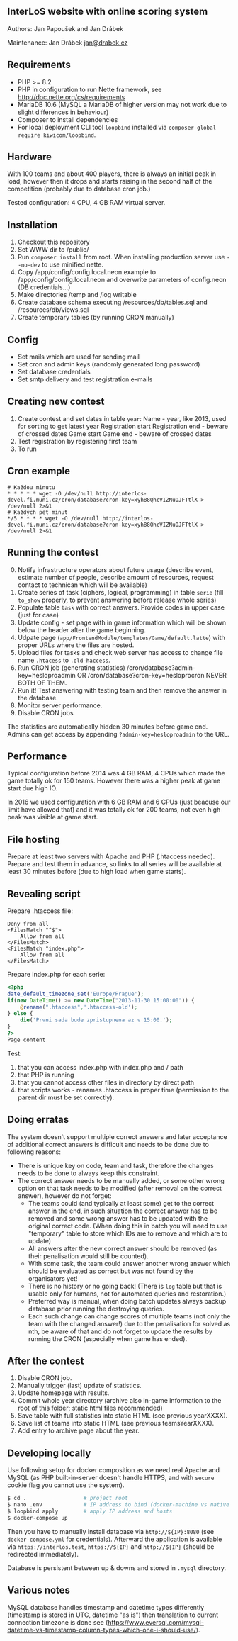 InterLoS website with online scoring system
-------------------------------------------

Authors: Jan Papoušek and Jan Drábek

Maintenance: Jan Drábek <jan@drabek.cz>

Requirements
------------

- PHP >= 8.2
- PHP in configuration to run Nette framework, see http://doc.nette.org/cs/requirements
- MariaDB 10.6 (MySQL a MariaDB of higher version may not work due to slight differences in behaviour)
- Composer to install dependencies
- For local deployment CLI tool `loopbind` installed via `composer global require kiwicom/loopbind`.

Hardware
--------

With 100 teams and about 400 players, there is always an initial peak in load, however then it drops and starts raising in the second half of the
competition (probably due to database cron job.)

Tested configuration: 4 CPU, 4 GB RAM virtual server.

Installation
------------

1. Checkout this repository
2. Set WWW dir to /public/
3. Run `composer install` from root. When installing production server use `--no-dev` to use minified nette.
4. Copy /app/config/config.local.neon.example to /app/config/config.local.neon and overwrite parameters of config.neon (DB credentials...)
5. Make directories /temp and /log writable
6. Create database schema executing /resources/db/tables.sql and /resources/db/views.sql
7. Create temporary tables (by running CRON manually)


Config
------
- Set mails which are used for sending mail
- Set cron and admin keys (randomly generated long password)
- Set database credentials
- Set smtp delivery and test registration e-mails


Creating new contest
--------------------

1. Create contest and set dates in table `year`:
   Name - year, like 2013, used for sorting to get latest year
   Registration start
   Registration end - beware of crossed dates
   Game start
   Game end - beware of crossed dates
2. Test registration by registering first team
3. To run

Cron example
------------

```
# Každou minutu
* * * * * wget -O /dev/null http://interlos-devel.fi.muni.cz/cron/database?cron-key=xyh88QhcVIZNuOJFTtlX > /dev/null 2>&1
# Každých pět minut
*/5 * * * * wget -O /dev/null http://interlos-devel.fi.muni.cz/cron/database?cron-key=xyh88QhcVIZNuOJFTtlX > /dev/null 2>&1
```

Running the contest
-------------------

0. Notify infrastructure operators about future usage (describe event, estimate number of people, describe amount of resources, request contact to technican which will be available)
1. Create series of task (ciphers, logical, programming) in table `serie` (fill `to_show` properly, to prevent answering before release whole series)
2. Populate table `task` with correct answers. Provide codes in upper case (just for case)
3. Update config - set page with in game information which will be shown below the header after the game beginning.
4. Udpate page (`app/FrontendModule/templates/Game/default.latte`) with proper URLs where the files are hosted.
5. Upload files for tasks and check web server has access to change file name `.htacess` to `.old-haccess`.
6. Run CRON job (generating statistics)
   /cron/database?admin-key=hesloproadmin OR /cron/database?cron-key=hesloprocron NEVER BOTH OF THEM.
7. Run it! Test answering with testing team and then remove the answer in the database.
8. Monitor server performance.
9. Disable CRON jobs

The statistics are automatically hidden 30 minutes before game end. Admins can get access by appending `?admin-key=hesloproadmin` to the URL.

Performance
-----------

Typical configuration before 2014 was 4 GB RAM, 4 CPUs which made the game totally ok for 150 teams.
However there was a higher peak at game start due high IO.

In 2016 we used configuration with 6 GB RAM and 6 CPUs (just beacuse our limit have allowed that) and it was totally ok for 200 teams, not even high peak was visible at game start. 

File hosting
------------

Prepare at least two servers with Apache and PHP (.htaccess needed). Prepare and test them in advance, so links to all series will be available at least 
30 minutes before (due to high load when game starts).

Revealing script
----------------

Prepare .htaccess file:
```
Deny from all
<FilesMatch "^$">
	Allow from all
</FilesMatch>
<FilesMatch "index.php">
	Allow from all
</FilesMatch>
```

Prepare index.php for each serie:
```php
<?php
date_default_timezone_set('Europe/Prague');
if(new DateTime() >= new DateTime("2013-11-30 15:00:00")) {
	@rename(".htaccess",'.htaccess-old');
} else {
    die('Prvni sada bude zpristupnena az v 15:00.');
}
?>
Page content
```

Test:
1. that you can access index.php with index.php and / path
2. that PHP is running
3. that you cannot access other files in directory by direct path
4. that scripts works - renames .htaccess in proper time (permission to the parent dir must be set correctly).

Doing erratas
-------------

The system doesn't support multiple correct answers and later acceptance of additional correct answers is difficult and needs to be done due to following reasons:

- There is unique key on code, team and task, therefore the changes needs to be done to always keep this constraint.
- The correct answer needs to be manually added, or some other wrong option on that task needs to be modified (after removal on the correct answer), however do not forget:
    - The teams could (and typically at least some) get to the correct answer in the end, in such situation the correct answer has to be removed and some wrong answer has to be updated with the original correct code.
  (When doing this in batch you will need to use "temporary" table to store which IDs are to remove and which are to update)
    - All answers after the new correct answer should be removed (as their penalisation would still be counted).
    - With some task, the team could answer another wrong answer which should be evaluated as correct but was not found by the organisators yet!
    - There is no history or no going back! (There is `log` table but that is usable only for humans, not for automated queries and restoration.)
    - Preferred way is manual, when doing batch updates always backup database prior running the destroying queries.
    - Each such change can change scores of multiple teams (not only the team with the changed answer!) due to the penalisation for solved as nth, be aware of that and do not forget to update the results by running the CRON (especially when game has ended).


After the contest
-------------------

1. Disable CRON job.
2. Manually trigger (last) update of statistics.
3. Update homepage with results.
4. Commit whole year directory (archive also in-game information to the root of this folder; static html files recommended)
5. Save table with full statistics into static HTML (see previous yearXXXX).
6. Save list of teams into static HTML (see previous teamsYearXXXX).
7. Add entry to archive page about the year.


Developing locally
------------------

Use following setup for docker composition as we need real Apache and MySQL (as PHP built-in-server doesn't handle HTTPS, and with `secure` cookie flag you cannot use the system).

```bash
$ cd .                  # project root
$ nano .env             # IP address to bind (docker-machine vs native docker!)
$ loopbind apply        # apply IP address and hosts
$ docker-compose up
```

Then you have to manually install database via `http://${IP}:8080` (see `docker-compose.yml` for credentials).
Afterward the application is available via `https://interlos.test`, `https://${IP}` and `http://${IP}` (should be redirected immediately).

Database is persistent between up & downs and stored in `.mysql` directory.

Various notes
-------------

MySQL database handles timestamp and datetime types differently (timestamp is stored in UTC, datetime "as is") then translation to
current connection timezone is done see (https://www.eversql.com/mysql-datetime-vs-timestamp-column-types-which-one-i-should-use/).

